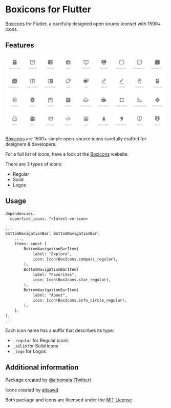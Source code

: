 # Boxicons for Flutter

[Boxicons](https://boxicons.com) for Flutter, a carefully designed open source iconset with 1500+ icons.

## Features

<img src="icons.png" alt="Boxicons icons sample" width="640"/>

[Boxicons](https://boxicons.com) are 1500+ simple open-source icons carefully crafted for designers & developers.

For a full list of icons, have a look at the [Boxicons](https://boxicons.com) website.

There are 3 types of icons:

- Regular
- Solid
- Logos

## Usage

```
dependencies:
  cupertino_icons: ^<latest-version>
```

```
...
bottomNavigationBar: BottomNavigationBar(
    ...,
    items: const [
        BottomNavigationBarItem(
            label: "Explore",
            icon: Icon(BoxIcons.compass_regular),
        ),
        BottomNavigationBarItem(
            label: "Favorites",
            icon: Icon(BoxIcons.star_regular),
        ),
        BottomNavigationBarItem(
            label: "About",
            icon: Icon(BoxIcons.info_circle_regular),
        ),
    ],
),
...
```

Each icon name has a suffix that describes its type:

- `_regular` for Regular icons
- `_solid` for Solid icons
- `_logo` for Logos

## Additional information

Package created by [@albemala](https://github.com/albemala) ([Twitter](https://twitter.com/albemala))

Icons created by [atisawd](https://github.com/atisawd)

Both package and icons are licensed under
the [MIT License](https://github.com/albemala/boxicons-flutter/blob/main/LICENSE)
